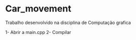 # Car_movement
Trabalho desenvolvido na disciplina de Computação grafica


1- Abrir a main.cpp
2- Compilar
